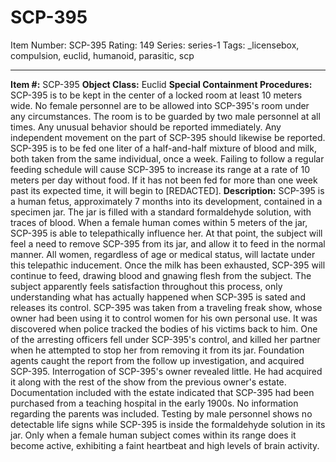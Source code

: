 # SCP-395
Item Number: SCP-395
Rating: 149
Series: series-1
Tags: _licensebox, compulsion, euclid, humanoid, parasitic, scp

---

**Item #:** SCP-395
**Object Class:** Euclid
**Special Containment Procedures:** SCP-395 is to be kept in the center of a locked room at least 10 meters wide. No female personnel are to be allowed into SCP-395's room under any circumstances. The room is to be guarded by two male personnel at all times. Any unusual behavior should be reported immediately. Any independent movement on the part of SCP-395 should likewise be reported.
SCP-395 is to be fed one liter of a half-and-half mixture of blood and milk, both taken from the same individual, once a week. Failing to follow a regular feeding schedule will cause SCP-395 to increase its range at a rate of 10 meters per day without food. If it has not been fed for more than one week past its expected time, it will begin to [REDACTED].
**Description:** SCP-395 is a human fetus, approximately 7 months into its development, contained in a specimen jar. The jar is filled with a standard formaldehyde solution, with traces of blood.
When a female human comes within 5 meters of the jar, SCP-395 is able to telepathically influence her. At that point, the subject will feel a need to remove SCP-395 from its jar, and allow it to feed in the normal manner. All women, regardless of age or medical status, will lactate under this telepathic inducement. Once the milk has been exhausted, SCP-395 will continue to feed, drawing blood and gnawing flesh from the subject. The subject apparently feels satisfaction throughout this process, only understanding what has actually happened when SCP-395 is sated and releases its control.
SCP-395 was taken from a traveling freak show, whose owner had been using it to control women for his own personal use. It was discovered when police tracked the bodies of his victims back to him. One of the arresting officers fell under SCP-395's control, and killed her partner when he attempted to stop her from removing it from its jar. Foundation agents caught the report from the follow up investigation, and acquired SCP-395.
Interrogation of SCP-395's owner revealed little. He had acquired it along with the rest of the show from the previous owner's estate. Documentation included with the estate indicated that SCP-395 had been purchased from a teaching hospital in the early 1900s. No information regarding the parents was included.
Testing by male personnel shows no detectable life signs while SCP-395 is inside the formaldehyde solution in its jar. Only when a female human subject comes within its range does it become active, exhibiting a faint heartbeat and high levels of brain activity.